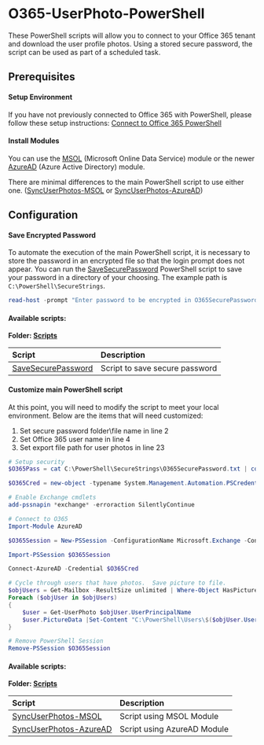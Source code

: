 # O365-UserPhoto-PowerShell

These PowerShell scripts will allow you to connect to your Office 365 tenant and download the user profile photos.  Using a stored secure password, the script can be used as part of a scheduled task.

## Prerequisites

#### Setup Environment

If you have not previously connected to Office 365 with PowerShell, please follow these setup instructions:  [Connect to Office 365 PowerShell](https://docs.microsoft.com/en-us/office365/enterprise/powershell/connect-to-office-365-powershell)

#### Install Modules

You can use the [MSOL](https://www.powershellgallery.com/packages/MSOnline/1.1.166.0) (Microsoft Online Data Service) module or the newer [AzureAD](https://www.powershellgallery.com/packages/AzureAD/2.0.0.131) (Azure Active Directory) module.

There are minimal differences to the main PowerShell script to use either one. ([SyncUserPhotos-MSOL](Scripts/SyncUserPhotos-MSOL.ps1) or [SyncUserPhotos-AzureAD](Scripts/SyncUserPhotos-AzureAD.ps1))

## Configuration

#### Save Encrypted Password

To automate the execution of the main PowerShell script, it is necessary to store the password in an encrypted file so that the login prompt does not appear.  You can run the [SaveSecurePassword](Scripts/SaveSecurePassword.ps1) PowerShell script to save your password in a directory of your choosing.  The example path is `C:\PowerShell\SecureStrings`.

```powershell
read-host -prompt "Enter password to be encrypted in O365SecurePassword.txt " -assecurestring | convertfrom-securestring | out-file C:\PowerShell\SecureStrings\O365SecurePassword.txt
```

#### Available scripts:

**Folder: [Scripts](Scripts)**

| Script | Description
| :--- | :---
| [SaveSecurePassword](Scripts/SaveSecurePassword.ps1) | Script to save secure password

#### Customize main PowerShell script

At this point, you will need to modify the script to meet your local environment.  Below are the items that will need customized:
 1. Set secure password folder\file name in line 2
 2. Set Office 365 user name in line 4
 3. Set export file path for user photos in line 23

```powershell
# Setup security
$O365Pass = cat C:\PowerShell\SecureStrings\O365SecurePassword.txt | convertto-securestring                                                           

$O365Cred = new-object -typename System.Management.Automation.PSCredential -argumentlist "XXXXX@XXXXX.com",$O365Pass 

# Enable Exchange cmdlets
add-pssnapin *exchange* -erroraction SilentlyContinue

# Connect to O365
Import-Module AzureAD

$O365Session = New-PSSession -ConfigurationName Microsoft.Exchange -ConnectionUri https://ps.outlook.com/powershell/ -Authentication Basic -AllowRedirection -Credential $O365Cred

Import-PSSession $O365Session

Connect-AzureAD -Credential $O365Cred

# Cycle through users that have photos.  Save picture to file.
$objUsers = Get-Mailbox -ResultSize unlimited | Where-Object HasPicture -eq $true
Foreach ($objUser in $objUsers)
{
    $user = Get-UserPhoto $objUser.UserPrincipalName	
    $user.PictureData |Set-Content "C:\PowerShell\Users\$($objUser.UserPrincipalName).jpg" -Encoding byte
}

# Remove PowerShell Session
Remove-PSSession $O365Session
```

#### Available scripts:

**Folder: [Scripts](Scripts)**

| Script | Description
| :--- | :---
| [SyncUserPhotos-MSOL](Scripts/SyncUserPhotos-MSOL.ps1) | Script using MSOL Module
| [SyncUserPhotos-AzureAD](Scripts/SyncUserPhotos-AzureAD.ps1) | Script using AzureAD Module
